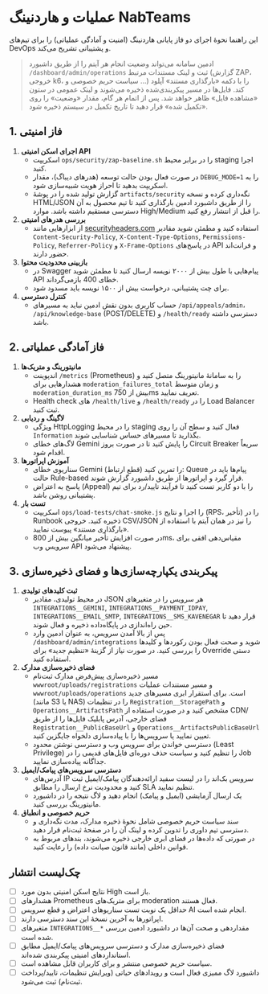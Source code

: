 # عملیات و هاردنینگ NabTeams

این راهنما نحوهٔ اجرای دو فاز پایانی هاردنینگ (امنیت و آمادگی عملیاتی) را برای تیم‌های DevOps و پشتیبانی تشریح می‌کند.

> ادمین سامانه می‌تواند وضعیت انجام هر آیتم را از طریق داشبورد `/dashboard/admin/operations` ثبت و لینک مستندات مرتبط (گزارش ZAP، خروجی k6، سیاست حریم خصوصی و ...) را با دکمه «بارگذاری مستند» آپلود کند. فایل‌ها در مسیر پیکربندی‌شده ذخیره می‌شوند و لینک عمومی در ستون «مشاهده فایل» ظاهر خواهد شد. پس از اتمام هر گام، مقدار «وضعیت» را روی «تکمیل شده» قرار دهید تا تاریخ تکمیل در سیستم ذخیره شود.

## 1. فاز امنیتی

1. **اجرای اسکن امنیتی API**
   - اسکریپت `ops/security/zap-baseline.sh` را در برابر محیط staging اجرا کنید.
   - در صورت فعال بودن حالت توسعه (هدرهای دیباگ)، مقدار `DEBUG_MODE=1` را به اسکریپت بدهید تا احراز هویت شبیه‌سازی شود.
   - گزارش تولید شده را در پوشهٔ `artifacts/security` نگه‌داری کرده و نسخه HTML/JSON را از طریق داشبورد ادمین بارگذاری کنید تا تیم محصول به آن دسترسی مستقیم داشته باشد. موارد High/Medium را قبل از انتشار رفع کنید.
2. **بررسی هدرهای امنیتی**
   - از ابزارهایی مانند [securityheaders.com](https://securityheaders.com) استفاده کنید و مطمئن شوید مقادیر `Content-Security-Policy`, `X-Content-Type-Options`, `Permissions-Policy`, `Referrer-Policy` و `X-Frame-Options` در پاسخ‌های API و فرانت‌اند حضور دارند.
3. **بازبینی محدودیت محتوا**
   - در Swagger پیام‌هایی با طول بیش از ۲۰۰۰ نویسه ارسال کنید تا مطمئن شوید API خطای 400 بازمی‌گرداند.
   - برای چت پشتیبانی، درخواست بیش از ۱۵۰۰ نویسه باید مسدود شود.
4. **کنترل دسترسی**
   - حساب کاربری بدون نقش ادمین نباید به مسیرهای `/api/appeals/admin`، `/api/knowledge-base` (POST/DELETE) و `/health/ready` دسترسی داشته باشد.

## 2. فاز آمادگی عملیاتی

1. **مانیتورینگ و متریک‌ها**
   - اندپوینت `/metrics` (Prometheus) را به سامانهٔ مانیتورینگ متصل کنید و هشدارهایی برای `moderation_failures_total` و زمان متوسط `moderation_duration_ms` بیش از 750ms تعریف نمایید.
   - Health check های `/health/live` و `/health/ready` را در Load Balancer ثبت کنید.
2. **لاگینگ و ردیابی**
   - ویژگی HttpLogging را در محیط staging فعال کنید و سطح آن را روی `Information` بگذارید تا مسیرهای حساس شناسایی شوند.
   - لاگ‌های خطای Gemini را پایش کنید تا در صورت بروز Circuit Breaker سریعاً اقدام شود.
3. **آموزش اپراتورها**
   - سناریوی خطای Gemini (قطع ارتباط) را تمرین کنید: Queue پیام‌ها باید در حالت Rule-based قرار گیرد و اپراتورها از طریق داشبورد گزارش شوند.
   - پاسخ به اعتراض (Appeal) را با دو کاربر تست کنید تا فرآیند تایید/رد برای تیم پشتیبانی روشن باشد.
4. **تست بار**
   - اسکریپت `ops/load-tests/chat-smoke.js` را اجرا و نتایج (RPS، تأخیر) را در Runbook ذخیره کنید. خروجی CSV/JSON را نیز در همان آیتم با استفاده از «بارگذاری مستند» پیوست نمایید.
   - در صورت افزایش تأخیر میانگین بیش از 800ms، مقیاس‌دهی افقی برای سرویس وب API پیشنهاد می‌شود.

## 3. پیکربندی یکپارچه‌سازی‌ها و فضای ذخیره‌سازی

1. **ثبت کلیدهای تولیدی**
   - در محیط تولیدی، مقادیر JSON هر سرویس را در متغیرهای `INTEGRATIONS__GEMINI`, `INTEGRATIONS__PAYMENT_IDPAY`, `INTEGRATIONS__EMAIL_SMTP`, `INTEGRATIONS__SMS_KAVENEGAR` قرار دهید تا حین راه‌اندازی در پایگاه‌داده ذخیره و فعال شوند.
   - پس از بالا آمدن سرویس، به عنوان ادمین وارد `/dashboard/admin/integrations` شوید و صحت فعال بودن رکوردها و کلیدها را بررسی کنید. در صورت نیاز از گزینهٔ «تنظیم جدید» برای Override دستی استفاده کنید.
2. **فضای ذخیره‌سازی مدارک**
   - مسیر ذخیره‌سازی پیش‌فرض مدارک ثبت‌نام `wwwroot/uploads/registrations` و مسیر مستندات عملیات `wwwroot/uploads/operations` است. برای استقرار ابری مسیرهای جدید (مانند S3 یا NAS) را در تنظیمات `Registration__StoragePath` و `Operations__ArtifactsPath` مشخص کنید و در صورت استفاده از CDN/فضای خارجی، آدرس پابلیک فایل‌ها را از طریق `Registration__PublicBaseUrl` و `Operations__ArtifactsPublicBaseUrl` تعیین نمایید یا سرویس‌ها را با پیاده‌سازی دلخواه جایگزین کنید.
   - دسترسی خواندن برای سرویس وب و دسترسی نوشتن محدود (Least Privilege) را تنظیم کنید و سیاست حذف دوره‌ای فایل‌های قدیمی را در Job جداگانه پیاده‌سازی نمایید.
3. **دسترسی سرویس‌های پیامک/ایمیل**
   - آدرس‌های IP سرویس بک‌اند را در لیست سفید ارائه‌دهندگان پیامک/ایمیل ثبت کنید و محدودیت نرخ ارسال را مطابق SLA تنظیم نمایید.
   - یک ارسال آزمایشی (ایمیل و پیامک) انجام دهید و لاگ نتیجه را در داشبورد مانیتورینگ بررسی کنید.
4. **حریم خصوصی و انطباق**
   - سند سیاست حریم خصوصی شامل نحوهٔ ذخیره مدارک، مدت نگه‌داری و دسترسی تیم داوری را تدوین کرده و لینک آن را در صفحهٔ ثبت‌نام قرار دهید.
   - در صورتی که داده‌ها در فضای ابری خارجی ذخیره می‌شوند، بندهای مربوط به قوانین داخلی (مانند قانون صیانت داده) را رعایت کنید.

## چک‌لیست انتشار

- [ ] نتایج اسکن امنیتی بدون مورد High باز است.
- [ ] هشدارهای Prometheus برای متریک‌های moderation فعال هستند.
- [ ] حداقل یک نوبت تست سناریوهای اعتراض و قطع سرویس AI انجام شده است.
- [ ] اپراتورها به آخرین نسخهٔ این سند دسترسی دارند.
- [ ] متغیرهای `INTEGRATIONS__*` مقداردهی و صحت آن‌ها در داشبورد ادمین بررسی شده است.
- [ ] فضای ذخیره‌سازی مدارک و دسترسی سرویس‌های پیامک/ایمیل مطابق استانداردهای امنیتی پیکربندی شده‌اند.
- [ ] سیاست حریم خصوصی منتشر و برای کاربران قابل مشاهده است.
- [ ] داشبورد لاگ ممیزی فعال است و رویدادهای حیاتی (ویرایش تنظیمات، تایید/پرداخت ثبت‌نام) ثبت می‌شود.
